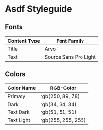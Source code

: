 # Asdf Styleguide

## Fonts

| Content Type | Font Family           |
| ------------ | --------------------- |
| Title        | Arvo                  |
| Text         | Source Sans Pro Light |

## Colors

| Color Name | RGB-Color          |
| ---------- | ------------------ |
| Primary    | rgb(250, 89, 78)   |
| Dark       | rgb(34, 34, 34)    |
| Text Dark  | rgb(51, 51, 51)    |
| Text Light | rgb(255, 255, 255) |
